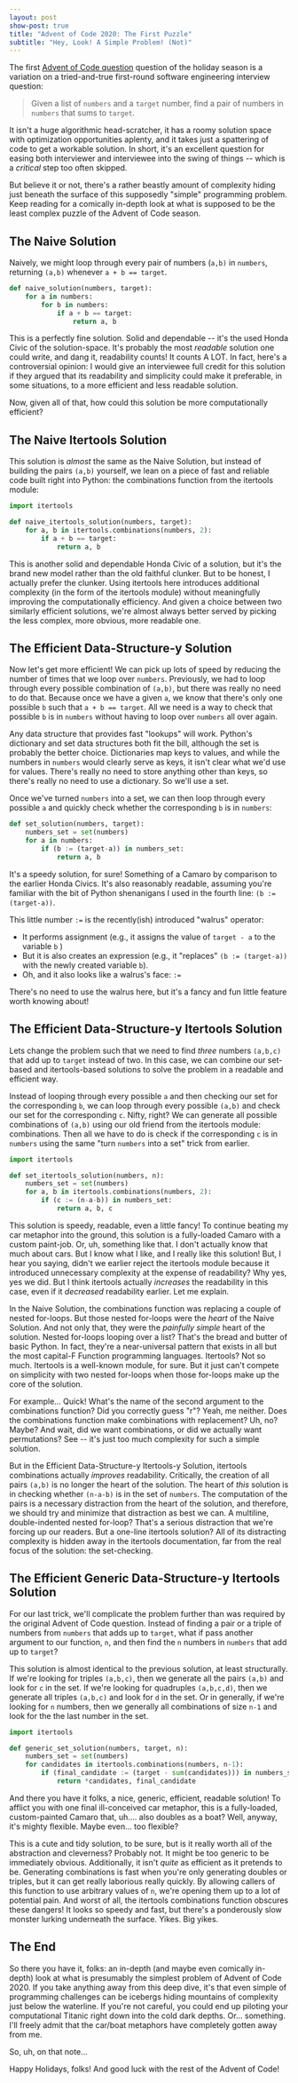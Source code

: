 ```yaml
---
layout: post
show-post: true
title: "Advent of Code 2020: The First Puzzle"
subtitle: "Hey, Look! A Simple Problem! (Not)"
---
```



The first [Advent of Code question](https://adventofcode.com/2020/day/1) question of the holiday season is a variation
on a tried-and-true first-round software engineering interview question:

> Given a list of `numbers` and a `target` number, find a pair of numbers in `numbers`
> that sums to `target`.

It isn't a huge algorithmic head-scratcher, it has a roomy solution space with optimization opportunities aplenty,
and it takes just a spattering of code to get a workable solution. In short, it's an excellent question for easing
both interviewer and interviewee into the swing of things -- which is a *critical* step too often skipped.

But believe it or not, there's a rather beastly amount of complexity hiding just beneath the surface of this supposedly "simple"
programming problem. Keep reading for a comically in-depth look at what is supposed to be the least complex puzzle of the Advent of Code season.

## The Naive Solution

Naively, we might loop through every pair of numbers (`a,b)` in `numbers`, returning `(a,b)` whenever
`a + b == target`. 

```python
def naive_solution(numbers, target):
    for a in numbers:
        for b in numbers:
            if a + b == target:
                return a, b
```

This is a perfectly fine solution. Solid and dependable -- it's the used Honda Civic of the solution-space. 
It's probably the most *readable* solution one could write, and dang it, readability counts! 
It counts A LOT. In fact, here's a controversial opinion: I would give an interviewee full credit for this solution
if they argued that its readability and simplicity could make it preferable, in some situations, to a more efficient
and less readable solution.

Now, given all of that, how could this solution be more computationally efficient?

## The Naive Itertools Solution

This solution is *almost* the same as the Naive Solution, but instead of building the pairs `(a,b)` yourself,
we lean on a piece of fast and reliable code 
built right into Python: the combinations function from the itertools module:

```python
import itertools

def naive_itertools_solution(numbers, target):
    for a, b in itertools.combinations(numbers, 2):
        if a + b == target:
            return a, b
``` 

This is another solid and dependable Honda Civic of a solution, but it's the brand new model rather
than the old faithful clunker. But to be honest, I actually prefer the clunker.
Using itertools here introduces additional complexity (in the form of the itertools module) without meaningfully
improving the computationally efficiency. And given a choice between two similarly efficient solutions,
we're almost always better served by picking the less complex, more obvious, more readable one.

## The Efficient Data-Structure-y Solution

Now let's get more efficient! We can pick up lots of speed by reducing the number of times that we
loop over `numbers`.  Previously, we had to loop through every possible combination of `(a,b)`, but
there was really no need to do that. Because once we have a given `a`, we know that there's only
one possible `b` such that `a + b == target`. 
All we need is a way to check that possible `b` is in `numbers` without having to loop over `numbers` all over again.

Any data structure that provides fast "lookups" will work.
Python's dictionary and set data structures both fit the bill, although the set is probably the better choice.
Dictionaries map keys to values, and while the numbers in `numbers` would clearly serve as keys, it
isn't clear what we'd use for values. There's really no need to store anything other than keys,
so there's really no need to use a dictionary. So we'll use a set.

Once we've turned `numbers` into a set, we can then loop through every possible `a` and quickly
check whether the corresponding `b` is in `numbers`:

```python
def set_solution(numbers, target):
    numbers_set = set(numbers)
    for a in numbers:
        if (b := (target-a)) in numbers_set:
            return a, b
```

It's a speedy solution, for sure! Something of a Camaro by comparison to the earlier Honda Civics.
It's also reasonably readable, assuming you're familiar with the bit of Python shenanigans I used
in the fourth line: `(b := (target-a))`. 

This little number `:=` is the recently(ish) introduced "walrus" operator:
* It performs assignment (e.g., it assigns the value of `target - a` to the variable `b` )
* But it is also creates an expression (e.g., it "replaces" `(b := (target-a))` with the
 newly created variable `b`).
*  Oh, and it also looks like a walrus's face: `:=`

There's no need to use the walrus here, but it's a fancy and fun little feature worth knowing about!

## The Efficient Data-Structure-y Itertools Solution

Lets change the problem such that we need to find *three* numbers `(a,b,c)` that add up to `target`
instead of two. In this case, we can combine our set-based and itertools-based solutions to solve
the problem in a readable and efficient way.

Instead of looping through every possible `a` and then checking our set for the corresponding `b`, we can loop through
every possible `(a,b)` and check our set for the corresponding `c`. Nifty, right?
We can generate all possible combinations of `(a,b)` using our old friend from the itertools module: combinations.
Then all we have to do is check if the corresponding `c` is in `numbers` using the same "turn `numbers` into a set" trick
from earlier.

```python
import itertools

def set_itertools_solution(numbers, n):
    numbers_set = set(numbers)
    for a, b in itertools.combinations(numbers, 2):
        if (c := (n-a-b)) in numbers_set:
            return a, b, c
```

This solution is speedy, readable, even a little fancy! To continue beating my car metaphor into the ground,
this solution is a fully-loaded Camaro with a custom paint-job. Or, uh, something like that.
I don't actually know that much about cars. But I know what I like, and I really like this solution! 
But, I hear you saying, didn't we earlier reject the itertools module because it introduced unnecessary complexity 
at the expense of readability? Why yes, yes we did. But I think itertools actually *increases* the readability in this case,
even if it *decreased* readability earlier.
Let me explain.

In the Naive Solution, the combinations function was replacing a couple of nested for-loops.
But those nested for-loops were the *heart* of the Naive Solution. And not only that, they were the
*painfully simple* heart of the solution. Nested for-loops looping over a list? That's the bread and butter 
of basic Python. In fact, they're a near-universal pattern that exists in all but the most capital-F Function programming languages.
Itertools? Not so much. Itertools is a well-known module, for sure. But it just can't compete on simplicity with two nested for-loops when those
for-loops make up the core of the solution.

For example... Quick! What's the name of the second argument to the combinations function?
Did you correctly guess "r"? Yeah, me neither. Does the combinations function make combinations with replacement?
Uh, no? Maybe? And wait, did we want combinations, or did we actually want permutations? 
See -- it's just too much complexity for such a simple solution.

But in the Efficient Data-Structure-y Itertools-y Solution, itertools combinations actually *improves* readability.
Critically, the creation of all pairs `(a,b)` is no longer the heart of the solution. The heart of *this* solution is in checking
whether `(n-a-b)` is in the set of `numbers`. The computation of the pairs is a necessary distraction from the heart of
the solution, and therefore, we should try and minimize that distraction as best we can.
A multiline, double-indented nested for-loop? That's a serious distraction that we're forcing up our readers.
But a one-line itertools solution? All of its distracting complexity is hidden 
away in the itertools documentation, far from the real focus of the solution: the set-checking.

## The Efficient Generic Data-Structure-y Itertools Solution

For our last trick, we'll complicate the problem further than was required by the original Advent of Code question.
Instead of finding a pair or a triple of numbers from `numbers` that adds up to `target`, what if pass another argument
to our function, `n`, and then find the `n` numbers in `numbers` that add up to `target`?

This solution is almost identical to the previous solution, at least structurally. 
If we're looking for triples `(a,b,c)`, then we generate all the pairs `(a,b)` and look for `c` in the set.
If we're looking for quadruples `(a,b,c,d)`, then we generate all triples `(a,b,c)` and look for `d` in the set.
Or in generally, if we're looking for `n` numbers, then we generally all combinations of size `n-1` and look for the the
last number in the set.

```python
import itertools

def generic_set_solution(numbers, target, n):
    numbers_set = set(numbers)
    for candidates in itertools.combinations(numbers, n-1):
        if (final_candidate := (target - sum(candidates))) in numbers_set:
            return *candidates, final_candidate
```

And there you have it folks, a nice, generic, efficient, readable solution! 
To afflict you with one final ill-conceived car metaphor, this is a fully-loaded, custom-painted Camaro that, uh.... also doubles as a boat?
Well, anyway, it's mighty flexible. Maybe even... too flexible? 

This is a cute and tidy solution, to be sure, but is it really worth all of the abstraction and cleverness?
Probably not. It might be too generic to be immediately obvious. Additionally, it isn't *quite* as efficient as it pretends to be. 
Generating combinations is fast when you're only generating doubles or triples, but it can get really laborious really quickly.
By allowing callers of this function to use arbitrary values of `n`, we're opening them up to a lot of potential pain.
And worst of all, the itertools combinations function obscures these dangers! It looks so speedy and fast, but there's a 
ponderously slow monster lurking underneath the surface. Yikes. Big yikes.

## The End

So there you have it, folks: an in-depth (and maybe even comically in-depth) look at what is presumably the simplest problem
of Advent of Code 2020. If you take anything away from this deep dive, it's that even simple of programming challenges
can be icebergs hiding mountains of complexity just below the waterline. If you're not careful, you could end up piloting your computational
Titanic right down into the cold dark depths. Or... something. 
I'll freely admit that the car/boat metaphors have completely gotten away from me.

So, uh, on that note...

Happy Holidays, folks! And good luck with the rest of the Advent of Code!










